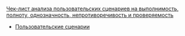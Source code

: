 [Чек-лист анализа пользовательских сценариев на выполнимость, полноту, однозначность, непротиворечивость и проверяемость](https://docs.google.com/spreadsheets/d/1zuQJ2NU9U0F80seRHKdIbkq9tEWmWNE9/edit?gid=506407254#gid=506407254)
- [Пользовательские сценарии](../requirements/user-stories.md)
